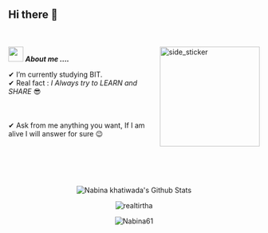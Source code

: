 ## Hi there 👋   
<br><br>
<img align="right" width=200px height=200px alt="side_sticker" src="https://media.giphy.com/media/TEnXkcsHrP4YedChhA/giphy.gif" />
<img src="https://media.giphy.com/media/iY8CRBdQXODJSCERIr/giphy.gif" width="30px">&nbsp;***About me ....***


✔ I’m currently studying BIT.<br>
✔ Real fact : *I Always try to LEARN and SHARE* 😎<br><br><br><br>
✔ Ask from me anything you want, If I am alive I will answer for sure 😉<br>


<br><br><br><br>

<p align='center'>
  <img align="center" src="https://github-readme-stats.vercel.app/api?username=Nabina61&show_icons=true&title_color=fff&icon_color=79ff97&text_color=efefef&bg_color=24292e" alt="Nabina khatiwada's Github Stats">
</p>

<p align='center'>
  <img align="center" src="https://github-readme-stats.vercel.app/api/top-langs?username=Nabina61&show_icons=true&locale=en&layout=compact&theme=chartreuse-dark" alt="realtirtha" />  
</p>      
  
<p align='center'>  
   <img align="center" src="https://github-profile-trophy.vercel.app/?username=Nabina61theme=juicyfresh&no-bg=true" alt="Nabina61" />  

</p>
